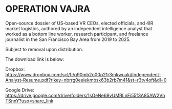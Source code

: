 # OPERATION VAJRA 

 Open-source dossier of US-based VR CEOs, elected officials, and 4IR market logistics, authored by an independent intelligence analyst that worked as a bottom line worker, research participant, and freelance journalist in the San Francisco Bay Area from 2019 to 2025.

Subject to removal upon distribution.

The download link is below:

Dropbox: https://www.dropbox.com/scl/fi/q90mb2o00p21r3mkwuaki/Independent-Analyst-Resume.pdf?rlkey=nbrrg0eeiekmbsk63b2rb7m41&st=r3tv4oft&dl=0

Google Drive: https://drive.google.com/drive/folders/1sOeNe68vUMRLnFi55f3A85AW2VhTSnnY?usp=share_link
